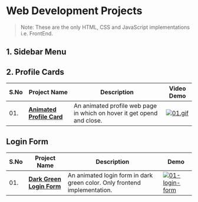 # Web Development Projects

> Note: These are the only HTML, CSS and JavaScript implementations i.e. FrontEnd.

## 1. Sidebar Menu



## 2. Profile Cards

|S.No|Project Name|Description|Video Demo|
|---|---|---|---|
|01.|__[Animated Profile Card](https://github.com/dev-mdirfan/animated-profile-card.git)__|An animated profile web page in which on hover it get opend and close.|[![01.gif](gifs/01.animated-profile-card.gif)](https://github.com/dev-mdirfan/animated-profile-card.git)|


## Login Form

|S.No|Project Name|Description|Demo|
|---|---|---|---|
|01.|__[Dark Green Login Form](https://github.com/dev-mdirfan/dark-green-login-form.git)__|An animated login form in dark green color. Only frontend implementation. |[![01-login-form](gifs/01-login-form.gif)](https://github.com/dev-mdirfan/dark-green-login-form.git)|
